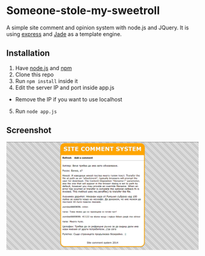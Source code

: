 Someone-stole-my-sweetroll
==========================
A simple site comment and opinion system with node.js and JQuery.
It is using [express](http://expressjs.com/) and [Jade](http://jade-lang.com/) as a template engine.



Installation
-------------
1. Have [node.js](http://nodejs.org/) and [npm](https://www.npmjs.org/)
2. Clone this repo
3. Run `npm install` inside it
4. Edit the server IP and port inside app.js
  - Remove the IP if you want to use localhost
5. Run `node app.js`


Screenshot
----------
![alt text](screenshot.png "Screenshot")
